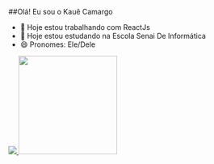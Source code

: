 ##Olá! Eu sou o Kauê Camargo

- 🔭 Hoje estou trabalhando com ReactJs
- 🌱 Hoje estou estudando na Escola Senai De Informática
- 😄 Pronomes: Ele/Dele

<div display = "flex">
  <a href = "https://beacons.ai/zennitte">
  <img  src="https://github-readme-stats.vercel.app/api?username=Zennitte&show_icons=true&theme=dracula&include_all_commits=true&count_private=true"/>
  <img height = "195em" src="https://github-readme-stats.vercel.app/api/top-langs/?username=Zennitte&layout=compact&langs_count=16&theme=dracula"/>
</div>


